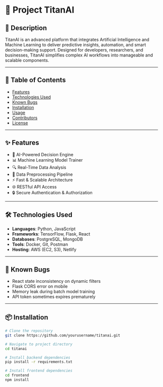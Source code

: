 # 🚀 Project TitanAI

## 🧠 Description
TitanAI is an advanced platform that integrates Artificial Intelligence and Machine Learning to deliver predictive insights, automation, and smart decision-making support. Designed for developers, researchers, and businesses, TitanAI simplifies complex AI workflows into manageable and scalable components.

---

## 📑 Table of Contents

- [Features](#features)
- [Technologies Used](#technologies-used)
- [Known Bugs](#known-bugs)
- [Installation](#installation)
- [Usage](#usage)
- [Contributors](#contributors)
- [License](#license)

---

## ✨ Features

- 🧠 AI-Powered Decision Engine  
- 📊 Machine Learning Model Trainer  
- 🔍 Real-Time Data Analysis  
- 📁 Data Preprocessing Pipeline  
- ⚡ Fast & Scalable Architecture  
- 🌐 RESTful API Access  
- 🔒 Secure Authentication & Authorization  

---

## 🛠️ Technologies Used

- **Languages**: Python, JavaScript  
- **Frameworks**: TensorFlow, Flask, React  
- **Databases**: PostgreSQL, MongoDB  
- **Tools**: Docker, Git, Postman  
- **Hosting**: AWS (EC2, S3), Netlify  

---

## 🐞 Known Bugs

- React state inconsistency on dynamic filters  
- Flask CORS error on mobile  
- Memory leak during batch model training  
- API token sometimes expires prematurely  

---

## 📦 Installation

```bash
# Clone the repository
git clone https://github.com/yourusername/titanai.git

# Navigate to project directory
cd titanai

# Install backend dependencies
pip install -r requirements.txt

# Install frontend dependencies
cd frontend
npm install
